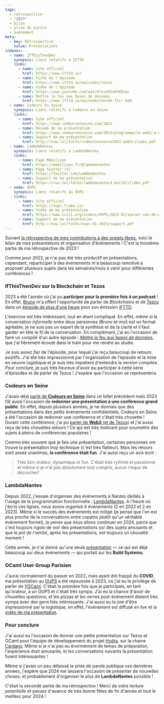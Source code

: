 ```yaml
---
tags:
  - rétrospective
  - "2023"
  - bilan
  - prise de parole
  - événement
meta:
  - key: Rétrospective
    value: Présentations
indexes:
  - name: IfThisThenDev
    synopsis: Liens relatifs à IFTTD
    links:
      - name: Site officiel
        href: https://www.ifttd.io/
      - name: Fiche de l'épisode
        href: https://www.ifttd.io/episodes/tezos
      - name: Vidéo de l'épisode
        href: https://www.youtube.com/watch?v=ZDVxRlKExmc
      - name: Mettre le feu aux bases de données
        href: https://www.ifttd.io/episodes/norme-fhir-bdd
  - name: Codeurs En Seine
    synopsis: Liens relatifs à Codeurs en Seine
    links:
      - name: Site officiel
        href: https://www.codeursenseine.com/2023
      - name: Résumé de ma présentation
        href: https://www.codeursenseine.com/2023/programme/le-web3-a-une-conference-estampille-du-hashtag-nobullshit
      - name: Support de ma présentation
        href: http://xvw.lol/talks/codeursenseine2023-web3/slides.pdf
  - name: LambdaNantes
    synopsis: Liens relatifs à LambdaNantes
    links:
      - name: Page Mobilizon
        href: https://mobilizon.fr/@lambdanantes
      - name: Page Twitter (X)
        href: https://twitter.com/LambdaNantes
      - name: Support de ma présentation
        href: https://xvw.lol/talks/lambdanantes4-build/slides.pdf
  - name: OUPS
    synopsis: Liens relatifs au OUPS
    links:
      - name: Site officiel
        href: https://oups.frama.io/
      - name: Vidéo de ma présentation
        href: https://www.irill.org/videos/OUPS/2023-01/xavier-van-de-woestyne.html
      - name: Support de ma présentation
        href: http://xvw.lol/talks/oups-01-2023/support.pdf
---
```


Suivant [la rétrospective de mes contributions à des projets
libres](/journal/2023-12-30_12-02-57.html), voici le bilan de mes présentations
et organisation d'événements ! C'est la troisième partie de ma rétrospective de
2023 !

Comme pour 2022, je n'ai pas été très productif en présentations, cependant,
reparticiper à des événements m'a beaucoup remotivé à proposer plusieurs sujets
dans les semaines/mois à venir pour différentes conférences !

### IfThisThenDev sur la Blockchain et Tezos

2023 a été l'année où j'ai pu **participer pour la première fois à un podcast**
! En effet, [Bruno](https://twitter.com/bibear) m'a offert l'opportunité de
parler de _Blockchains_ et de [Tezos](https://tezos.com) dans un [épisode de
plus d'une heure](https://www.ifttd.io/episodes/tezos) pour son émission
[IFTTD](https://www.ifttd.io/).

L'exercice est très intéressant, tout en étant compliqué. En effet, même si la
conversation _informelle_ entre deux personnes (Bruno et moi) est un format
agréable, je ne suis pas un expert de la synthèse et de la clarté et il faut
garder en tête le fil de la conversation. En complément, j'ai eu l'occasion de
faire un _compilé_ d'un autre épisode : [_Mettre le feu aux bases de
données_](https://www.ifttd.io/episodes/norme-fhir-bdd), que j'ai fièrement
écouté dans le train pour me rendre au studio.

Je suis assez _fier_ de l'épisode, pour lequel j'ai reçu beaucoup de retours
positifs. J'ai été très impressionné par l'organisation de l'épisode et la mise
en oeuvre logistique et je suis très impatient d'entendre la _version compilée_.
Pour conclure, je suis très heureux d'avoir pu participer à cette série
d'épisodes et de parler de Tezos ! J'espère que l'occasion se représentera.

### Codeurs en Seine

J'avais déjà [parlé de **Codeurs en Seine**](/journal/2023-10-27_20-45-05.html)
dans un billet précédent mais 2023 fût aussi l'occasion de **redonner une
présentation à une conférence grand public**. En effet, depuis plusieurs années,
je ne donnais que des présentations dans des petits événements confidientiels.
Codeurs en Seine a été l'occasion de redonner une conférence et c'était très
chouette ! Durant cette conférence, j'ai pu [parler de **Web3** (et de
Tezos)](http://xvw.lol/talks/codeursenseine2023-web3/slides.pdf) et j'ai aussi
reçu de très chouettes retours ! Ce qui est très motivant pour soumettre des
sujets à pleins de conférences populaires !

Comme très souvent que je fais une présentation, certaines personnes ont trouvé
la présentation trop technique (c'est très flatteur). Mais les retours sont
assez unanimes, **la conférence était fun**. J'ai aussi reçu un avis écrit :

> Très bon orateur, dynamique et fun. C'était très rythmé et passionné et même
> si je n'ai pas absolument tout compris, aucun risque de décrocher!


### LambdaNantes

Depuis 2022, j'essaie d'organiser des événements à Nantes dédiés à l'usage de la
programmation fonctionnelle :
[LambdaNantes](https://mobilizon.fr/@lambdanantes). A l'heure où j'écris ces
lignes, nous avons organisé 4 évenements (2 en 2022 et 2 en 2023). Même si le
succès des événements est mitigé (je pense que l'on est plus proche de la
conversations entre copains plutôt qu'un véritable événement formel), je pense
que nous allons continuer en 2024, parce que c'est toujours rigolo de voir des
présentations sur des sujets amusants et que le _pot de l'amitié_, après les
présentations, est toujours un chouette moment !

Cette année, je n'ai donné qu'une seule
[présentation](https://xvw.lol/talks/lambdanantes4-build/slides.pdf) — ce qui
est déjà beaucoup sur deux événements — qui portait sur les **Build Systems**.

### OCaml User Group Parisien

J'aurai normalement du passer en 2022, mais ayant été frappé du **COVID**, ma
présentation au [OUPS](https://oups.frama.io/) a été repoussée à 2023, où j'ai
eu le privilège de parler de [YOCaml](https://github.com/xhtmlboi/yocaml).
C'était la première fois que je participais, en tant qu'orateur, à un OUPS et
c'était très sympa. J'ai eu la chance d'avoir de chouettes questions, et les
pizzas et les verres post-événement étaient très sympa avec des gens très
intéressants. J'ai aussi eu la joie d'être impressionné par la logistique, en
effet, l'événement est diffusé _en live_ et la [vidéo de ma
présentation](https://www.irill.org/videos/OUPS/2023-01/xavier-van-de-woestyne.html).

### Pour conclure

J'ai aussi eu l'occasion de donner une petite présentation sur Tezos et OCaml
pour l'équipe de développement du projet
[Hydra](https://hydra.family/head-protocol/), sur la chaine
[Cardano](https://cardano.org/). Même si je n'ai pas eu énormément de temps de
préparation, l'expérience était amusante, et les conversations suivants la
présentation furent intéressantes !

Même si j'avais un peu délaissé la prise de parole publique ces dernières
années, j'espère que 2024 me laissera l'occasion de présenter de nouvelles
choses, et probablement d'organiser le plus de **LambdaNantes** possible !

C'était la seconde partie de ma rétrospective ! Merci de votre lecture
_potentielle_ et passez d'avance de très bonne fêtes de fin d'année et tout le
meilleur pour 2024 !
